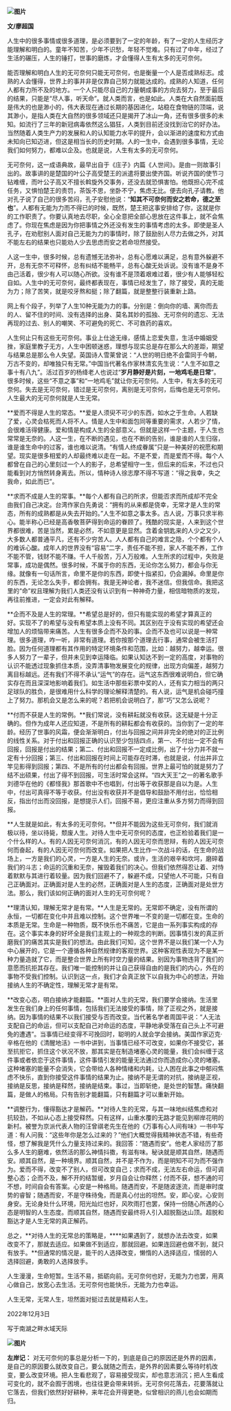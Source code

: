 **![图片](assets/纵然人生有太多的无可奈何你也要坦然面对而挺过/640.jpeg)**

**文/廖超国**

人生中的很多事情或很多道理，是必须要到了一定的年龄，有了一定的人生经历才能理解和明白的。童年不知苦，少年不识愁，年轻不觉难。只有过了中年，经过了生活的碾压，人生的锤打，世事的磨炼，才会懂得人生有太多的无可奈何。

能否理解和明白人生的无可奈何只能无可奈何，也是衡量一个人是否成熟标志。成熟的人会懂得，世界上的事并非是仅靠自己努力就能达成的。成熟的人知道，任何人都有力所不及的地方。一个人只能尽自己的力量朝成事的方向去努力，至于最后的结果，只能是“尽人事，听天命”。就人类而言，也是如此。人类在大自然面前既是伟大的也是渺小的，伟大表现在通过长期的基因进化，站稳在食物链的顶端，说其渺小，是指人类在大自然的很多领域还只是揭开了冰山一角，还有很多很多的未知。如流行了三年的新冠病毒依然这么猖狂，人类到目前还没找到治它的好办法。当然随着人类生产力的发展和人的认知能力水平的提升，会以渐进的速度和方式由未知向已知迈进，但这是相当长的历史时期。人的一生中，会遇到很多事情，无论我们如何努力，都难以企及。也就是说，人生有太多的无可奈何。

无可奈何，这一成语典故，最早出自于《庄子》内篇《人世间》。是由一则故事引出的。故事讲的是楚国的叶公子高受楚王的派遣将要出使齐国。听说齐国的使节刁钻难缠，而叶公子高又不擅长斡旋外交事务，还没去就恐惧害怕。他既担心完不成任务，又惧怕楚王的责罚，茶饭不思，坐卧不宁，焦虑无比。便去向孔子请教。他对孔子说了自己的很多苦闷，孔子安慰他说：“**知其不可奈何而安之若命，德之至也**”。人都有无能为力而不得已的时候，既然，楚王把这事安排给了你，这就是你的工作职责了。你要认真地去尽职，全心全意把全部心思放在这件事上，就不会焦虑了。你现在焦虑是因为你把事情之外还没有发生的事情考虑的太多。即使是圣人孔子，在劝慰别人面对自己无能为力的事情时，除了鼓励别人尽力去做之外，对其不能左右的结果也只能劝人少去思虑而安之若命坦然接受。

人这一生中，很多时候，总有遗憾无法弥补，总有心愿难以满足，总有意外躲避不开，总有无奈不可释怀，总有纠结不能畅平，总有心酸无处诉说。没有谁不是身不由己活着，很少有人可以随心所欲。没有谁不是顶着艰难过着，很少有人能够轻松自如。人生中的无可奈何，最终都表现在，事情已经发生了，除了接受，真的无能为力；除了苦笑，就是咬牙熬和挺；除了翻篇，就是整整行装重新上路。

网上有个段子，列举了人生10种无能为力的事。分别是：倒向你的墙、离你而去的人、留不住的时间、没有选择的出身、莫名其妙的孤独、无可奈何的遗忘、无法再现的过去、别人的嘲笑、不可避免的死亡、不可救药的喜欢。

人生何止只有这些无可奈何。事业上仕途无缘，感情上恋爱失意，生活中婚姻受挫，家庭里教子无方，人生中困顿迷惑，理想与现实总是存在那么大的差距，期望与结果总是那么令人失望。英国诗人雪莱曾说：“人世的明日绝不会雷同于今朝，万古不变的，却唯独只有无常。”中国当代著名作家林清玄先生说：“人生不如意之事十有八九”。活过百岁的杨绛老人也说过“**岁月静好是片刻，一地鸡毛是日常**”。很多时候，这些“不意之事”和“一地鸡毛”就让你无可奈何。人生中，有太多的无可奈何。失去是无可奈何，错过是无可奈何，离别是无可奈何，后悔也是无可奈何。人生最大的无可奈何就是人生无常。

**爱而不得是人生的常态。**爱是人须臾不可少的东西，如水之于生命。人若缺了爱，心灵会枯死而人将不人。情是人生中和面包同等重要的需求，人若少了情，会很难活得健康。爱和情是构成人生的全部意义。但就是这样一个主题，于人生也常常是无奈的。人这一生，在不断的遇见，也在不断的告别，谁是谁的人生归宿，谁是谁生命中的过客，谁也难以说清。“有情人终成眷属”只是一种美好的祝愿和期望。现实是很多相爱的人却最终难以走在一起。不是不爱，而是爱而不得。每个人都曾在自己的心里刻过一个人的影子，总希望相守一生，但后来的后来，不过也只能看到对方悄然转身离去。所以，情种诗人徐志摩不得不写道：“得之我幸，失之我命，如此而已”。

**求而不成是人生的常事。**每个人都有自己的所求，但能否求而所成却不完全由我们自己决定。台湾作家白先勇说：“拥有的从来都是侥幸，无常才是人生的常态，所有的成熟都是从失去开始的。”人生不如意之事太多。古人说，万事只求半称心。能半称心已经是高香敬菩萨得到命运的眷顾了。残酷的现实是，人来到这个世界都很难，苦是当然，累是必然，不如意更是显然。含着金钥匙来的人少之又少，大多数人都普通平凡，还有不少穷苦人。人人都有自己的难言之隐，个个都有个人的难诉心酸。成年人的世界没有“容易”二字，责任不能不担，家人不能不养，工作不能不管，钱财不能不赚。千人千般苦，万人万般难。人生所求的过程中，失败是常事，成功是偶然。很多时候，不属于你的东西，无论你怎么努力，都会与你无缘。就像有一句话所言，命里不是你的东西，即使十指紧扣，仍会漏掉。命里是你的东西，无论怎么失手，都会拥有。我是无神论者，我不迷信。但我信命。我把这里的“命”权且理解为我们人类还没有认识到有一种神奇力量，相信暗物质的发现，再往前推进，一定会对此有解释。

**企而不及是人生的常理。**希望总是好的，但只有能实现的希望才算真正的好。实现不了的希望与没有希望本质上没有不同。其区别在于没有实现的希望还会增加人的烦恼带来痛苦。人生有很多企而不及的事。企而不及也可以说是一种常理。很多道理，咋一听，非常有道理。若你按那个道理去行事，通常会被生活打脸。因为任何道理都有其作用的特定环境条件和范围，比如：越努力，越幸运。很多人努力了一辈子，但并未见到幸运降临。如果认知达不到一定的高度，对事物的认识不能透过现象抓住本质，没弄清事物发展变化的规律，出现方向偏差，越努力离目标越远。还有我们不得不承认“运气”的存在。运气这东西很难说明白，但它确实存在而且深深地影响着我们。如生活中那些彩票中奖的人，还有实力相当的两只足球队的胜负，是很难用什么科学的理论解释清楚的。有人说，运气是机会碰巧撞上了努力。那机会又是怎么来的呢？若把机会说明白了，那“巧”又怎么说呢？

**付而不获是人生的常例。**我们常说，没有耕耘就没有收获。这无疑是十分正确的。但作为成年人还应知道，不是所有的耕耘都会有收获的。当你到了一定的年龄。经历了世事的风霜，便会渐渐明白，付出与回报之间并非完全的绝对的正比例的线性关系。对于付出和回报正确的认识至少包括四点，第一、不付出一定不会有回报，回报是付出的结果；第二、付出和回报不一定成比例，出了十分力并不就一定有十分回报；第三、付出和回报在时间上可能存在时滞，也就是说，付出并非立竿见影得到回报；第四、不是所有的付出都会有回报。世界上最可怕的就是努力了结不出硕果，付出了得不到回报，可生活时常会这样。“四大天王”之一的著名歌手刘德华在他的《都怪我》那首歌中不也唱到，付出等于收获那是自以为是。人生中，付出可真得不等于收获。付出没有收获并不是倡导和鼓励不用付出，恰恰相反，指出付出而没回报，是想提示人们，回报不易，更应注重从多方努力而得到回报。

**人生就是如此，有太多的无可奈何。**但并不能因为这些无可奈何，我们就消极以待，坐以待毙，颓废人生。对待人生中无可奈何的态度，也正检验着我们是一个什么样的人。有的人因无可奈何消沉，有的人因无可奈而思辩，有的人因无可奈何而奋起，有的人因无可奈何而改变。如果把人生比作一次战斗的话，在生命的战场上，一方是我们的心灵，一方是人生的无奈。或许，生活的艰辛和坎坷，磨碎着我们的斗志；命运的沉重和无奈，摧毁着我们的决心。但我们依然得忍让着、对恃着默默与其进行着较量。因为我们回避不了，躲避不成，只望他人不可能，只有自己正确面对。正确面对是人生的必然，正确面对是人生的态度，正确面对是处世方法。那么，我们该如何正确的面对人生的无可奈何呢？

**理清认知，理解无常才是有常。**人生是无常的。无常即不确定，没有所谓的永恒，一切都在变化中并且难以控制。这个世界唯一不变的是一切都在变。生命的本质是无常。生命是一种物质，既不快乐也不痛苦，它是由一系列事实构成的存在。这个事实本身的好坏全是我们主观上的一种观念的判断。因事情引发的真正折磨我们的痛苦其实是我们的想法。由此我们可知，这个世界不是以我们某一个人为中心展开的，它是一个遵循各种自然规律的客观世界。这种客观性表现为不是某一种力量造就了它，而是整合世界上所有时空力量的结果。别因为事物违背了我们的意愿而抗拒其存在。我们唯一能控制的并让自己获得自由的是我们的内心，外在的事物不受我们控制。认识到这一点，我们才会真正放下以自我为中心的想法，开始接纳人生的不确定性，理解无常才是有常。

**改变心态，明白接纳才能翻篇。**面对人生的无常，我们要学会接纳。生活里发生在我们身上的任何事情，包括我们无法接受的事情，除了正视之外，就是接纳。因为事情的结果不以我们接受与否而改变。当代著名学者周国平说：“人无法支配自己的命运，但可以支配自己对命运的态度，平静地承受落在自己头上不可避免的遭遇”。当事情已经变得不可挽回时，聪明的人就会学会接纳。美国作家迈克·辛格在他的《清醒地活》一书中讲到，当事情已经不可改变，如果你不接受它，甚至抗拒它，抓住这个状况不放，那其实是在制造堵塞心灵的能量，我们会纠缠于这件事或者依恋于这件事情，这件事情引发的能量无法通过你而造成你心灵的堵塞。这种堵塞的能量不会消失，它会带给人各种情绪和内耗，让人困在此事之中郁闷焦虑不快乐，直到你接受这件事情的结果为止。接纳不是无谓的对抗，接纳是正视，接纳是反思，接纳是释然，接纳是结束。事过，当即斩绝，是处世的智慧。痛快翻篇，是做人的格局。只有告别才能翻篇，只有翻篇才可以重新开始。

**调整行为，懂得豁达才是解药。**对待人生的无常，与其一味地纠结焦虑和对抗较劲，不如从心态上接受释然。只有这样，山重水覆的无路才能见到柳岸花明的新村。被誉为京派代表人物的汪曾祺老先生在他的《万事有心人间有味》一书中写道：有人问我：“这些年你是怎么过来的？”他们大概觉得我精神状态不错，有些奇怪，想了解我是凭什么力量支持过来的。我回答：“随遇而安”。他老人家经历了那么多人生的磨难，依然活的那么神情抖擞，有滋有味。秘诀就是顺其自然，随遇而安。顺其自然，是一种境界。顺其自然，并不是不作为，而是明知不可为而不强作为。爱而不得，改变不了别人，但可改变自己；求而不成，无法左右命运，但可调整心态；企而不及，解不开的结暂缓，岁月自会让你释然；付而不获，想不通的可不想，时间自会有答案。心安是一种格局。随遇而安，不是随波逐流，而是审时度势的睿智；随遇而安，不是守株待兔，而是真心付出的坦然。安，即心安。心安则身安。无论身处什么环境，阳光灿烂也好，风吹雨打也罢，保持一份随心所遇的心态是明智的人生态度。而顺其自然，随遇而安最终将人引入超脱豁达山顶。超脱和豁达才是人生无常的真正解药。

总之，**对待人生的无常总的策略是，****如果遇到了，就想办法去改变，如果改变不了，那就去适应。如果做不到适应，那就回避。如果连回避也做不到，就只有放手。**但通常的情况是，能干的人选择改变，懒惰的人选择适应，懦弱的人选择回避，勇敢的人选择放手。

人生漫漫，生命短暂。生活不易，抵砺向前。无可奈何也好，无能为力也罢，用真心做自己，放宽心去生活。无可奈何也能快乐，无能为力也幸运。

人生无常，无常人生，坦然面对挺过去就是精彩人生。

2022年12月3日

写于南湖之畔水域天际

**![图片](assets/纵然人生有太多的无可奈何你也要坦然面对而挺过/640-1670653670229-1.jpeg)**

**左岸记：** 对无可奈何的事总是分析一下的，到底是自己的原因还是外界的因素，是自己的原因要么就改变自己，要么就随之而去，是外界的因素要么等待时机改变，要么改变环境。把人生看悲观了，容易接受现实，却也意志消沉；把人生看成可变化的，就不会囿于困境，也往往更会带来转折。无可奈何花落去，花要落就让它落去，但我们依然好好耕种，来年花会开得更艳，似曾相识的燕儿也会如期而归。